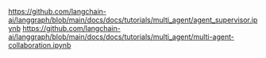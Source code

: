 https://github.com/langchain-ai/langgraph/blob/main/docs/docs/tutorials/multi_agent/agent_supervisor.ipynb
https://github.com/langchain-ai/langgraph/blob/main/docs/docs/tutorials/multi_agent/multi-agent-collaboration.ipynb